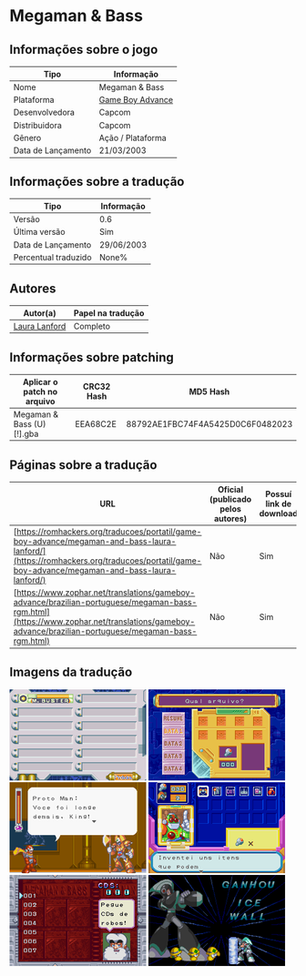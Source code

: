 # Megaman &amp; Bass

## Informações sobre o jogo

| Tipo | Informação |
| ----------- | ----------- |
| Nome | Megaman &amp; Bass |
| Plataforma | [Game Boy Advance](../) |
| Desenvolvedora | Capcom |
| Distribuidora | Capcom |
| Gênero | Ação / Plataforma |
| Data de Lançamento | 21/03/2003 |

## Informações sobre a tradução

| Tipo | Informação |
| ----------- | ----------- |
| Versão | 0\.6 |
| Última versão | Sim |
| Data de Lançamento | 29/06/2003 |
| Percentual traduzido | None% |

## Autores

| Autor(a) | Papel na tradução |
| ----------- | ----------- |
| [Laura Lanford](../../../autores/laura-lanford/) | Completo |

## Informações sobre patching

| Aplicar o patch no arquivo | CRC32 Hash | MD5 Hash |
| ----------- | ----------- | ----------- |
| Megaman &amp; Bass \(U\) \[\!\]\.gba | EEA68C2E | 88792AE1FBC74F4A5425D0C6F0482023 |

## Páginas sobre a tradução

| URL | Oficial (publicado pelos autores) | Possuí link de download |
| ----------- | ----------- | ----------- |
| [https://romhackers.org/traducoes/portatil/game-boy-advance/megaman-and-bass-laura-lanford/](https://romhackers.org/traducoes/portatil/game-boy-advance/megaman-and-bass-laura-lanford/) | Não | Sim |
| [https://www.zophar.net/translations/gameboy-advance/brazilian-portuguese/megaman-bass-rgm.html](https://www.zophar.net/translations/gameboy-advance/brazilian-portuguese/megaman-bass-rgm.html) | Não | Sim |

## Imagens da tradução

![Imagem de exemplo da tradução 1](1.png)
![Imagem de exemplo da tradução 2](2.png)
![Imagem de exemplo da tradução 3](3.png)
![Imagem de exemplo da tradução 4](4.png)
![Imagem de exemplo da tradução 5](5.png)
![Imagem de exemplo da tradução 6](6.png)